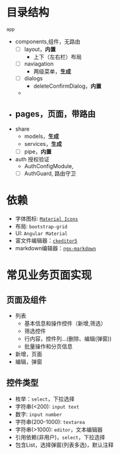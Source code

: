 # 目录结构
`app`
- components,组件，无路由
  - [ ] layout，**内置**
    - 上下（左右栏）布局
  - [ ] naviagation
    - 两级菜单，**生成**
  - [ ] dialogs
    - deleteConfirmDialog，**内置**
  - 
- pages，页面，带路由
  - 
- share
  - models，**生成**
  - services，**生成**
  - [ ] pipe，**内置**
- auth 授权验证
  - AuthConfigModule, 
  - [ ] AuthGuard, 路由守卫
  
# 依赖
- 字体图标: [`Material Icons`](https://fonts.google.com/icons?selected=Material+Icons)
- 布局: `bootstrap-grid`
- UI: `Angular Material`
- 富文件编辑器：[`ckeditor5`](https://github.com/ckeditor/ckeditor5-angular)
- markdown编辑器：[`ngx-markdown`](https://github.com/jfcere/ngx-markdown)

# 常见业务页面实现
## 页面及组件
- 列表
  - 基本信息和操作控件（新增,筛选）
  - 筛选控件
  - 行内容，控件列...(删除、编辑(弹窗))
  - 批量操作和分页信息
- 新增，页面
- 编辑，弹窗

## 控件类型
- 枚举：`select`，下拉选择
- 字符串(<200): `input text`
- 数字: `input number`
- 字符串(200-1000): `textarea`
- 字符串(>1000): `editor`，文本编辑器
- 引用依赖(非用户)，`select`，下拉选择
- 包含List，选择弹窗(列表多选)，默认注释